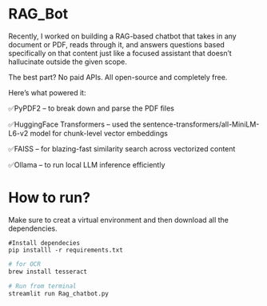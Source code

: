 # RAG_Bot

Recently, I worked on building a RAG-based chatbot that takes in any document or PDF, reads through it, and answers questions based specifically on that content just like a focused assistant that doesn’t hallucinate outside the given scope.

The best part?
No paid APIs. All open-source and completely free.

Here’s what powered it:

✅PyPDF2 – to break down and parse the PDF files

✅HuggingFace Transformers – used the sentence-transformers/all-MiniLM-L6-v2 model for chunk-level vector embeddings

✅FAISS – for blazing-fast similarity search across vectorized content

✅Ollama – to run local LLM inference efficiently


# How to run?

Make sure to creat a virtual environment and then download all the dependencies.

```
#Install dependecies
pip installl -r requirements.txt
```

```python
# for OCR
brew install tesseract
```

```python
# Run from terminal
streamlit run Rag_chatbot.py
```

